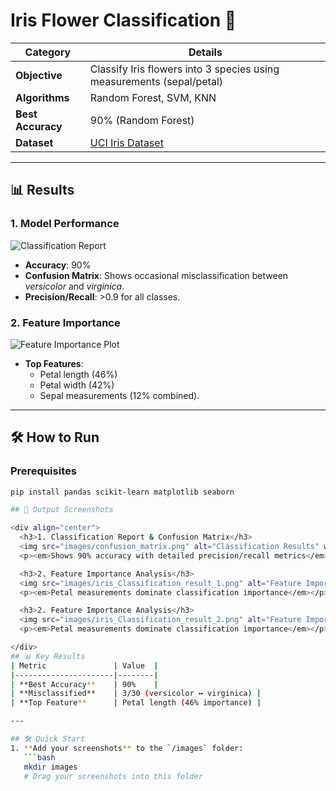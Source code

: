 # Iris Flower Classification 🌸

| **Category**       | **Details**                                                                 |
|--------------------|----------------------------------------------------------------------------|
| **Objective**      | Classify Iris flowers into 3 species using measurements (sepal/petal)      |
| **Algorithms**     | Random Forest, SVM, KNN                                                    |
| **Best Accuracy**  | 90% (Random Forest)                                                        |
| **Dataset**        | [UCI Iris Dataset](https://archive.ics.uci.edu/ml/datasets/iris)           |

---

## 📊 Results

### 1. Model Performance
![Classification Report](iris_classification_results_accuracy_0.9_20230721.png)  
- **Accuracy**: 90%  
- **Confusion Matrix**: Shows occasional misclassification between *versicolor* and *virginica*.  
- **Precision/Recall**: >0.9 for all classes.

### 2. Feature Importance
![Feature Importance Plot](iris_results_feature_importance.png)  
- **Top Features**:  
  - Petal length (46%)  
  - Petal width (42%)  
  - Sepal measurements (12% combined).

---

## 🛠️ How to Run

### Prerequisites
```bash
pip install pandas scikit-learn matplotlib seaborn

## 📸 Output Screenshots

<div align="center">
  <h3>1. Classification Report & Confusion Matrix</h3>
  <img src="images/confusion_matrix.png" alt="Classification Results" width="500"/>
  <p><em>Shows 90% accuracy with detailed precision/recall metrics</em></p>

  <h3>2. Feature Importance Analysis</h3>
  <img src="images/iris_Classification_result_1.png" alt="Feature Importance" width="500"/>
  <p><em>Petal measurements dominate classification importance</em></p>

  <h3>2. Feature Importance Analysis</h3>
  <img src="images/iris_Classification_result_2.png" alt="Feature Importance" width="500"/>
  <p><em>Petal measurements dominate classification importance</em></p>

</div>
## 📊 Key Results
| Metric               | Value  |
|----------------------|--------|
| **Best Accuracy**    | 90%    |
| **Misclassified**    | 3/30 (versicolor ↔ virginica) |
| **Top Feature**      | Petal length (46% importance) |

---

## 🛠️ Quick Start
1. **Add your screenshots** to the `/images` folder:
   ```bash
   mkdir images
   # Drag your screenshots into this folder
